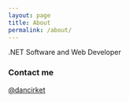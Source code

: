 ```yaml
---
layout: page
title: About
permalink: /about/
---
```


.NET Software and Web Developer

### Contact me

[@dancirket](http://www.twitter.com/dancirket)